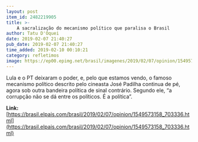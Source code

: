 ```yaml
---
layout: post
item_id: 2482219905
title: >-
    A sacralização do mecanismo político que paralisa o Brasil
author: Tatu D'Oquei
date: 2019-02-07 21:40:27
pub_date: 2019-02-07 21:40:27
time_added: 2019-02-10 00:10:21
category: refletimos
image: https://ep00.epimg.net/brasil/imagenes/2019/02/07/opinion/1549573158_703336_1549574013_rrss_normal.jpg
---
```


Lula e o PT deixaram o poder, e, pelo que estamos vendo, o famoso mecanismo político descrito pelo cineasta José Padilha continua de pé, agora sob outra bandeira política de sinal contrário. Segundo ele, “a corrupção não se dá entre os políticos. É a política”.

**Link:** [https://brasil.elpais.com/brasil/2019/02/07/opinion/1549573158_703336.html](https://brasil.elpais.com/brasil/2019/02/07/opinion/1549573158_703336.html)

